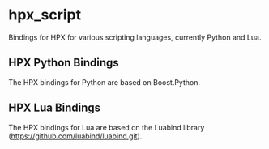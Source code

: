 <!---
  Copyright (c) 2014 Hartmut Kaiser

  Distributed under the Boost Software License, Version 1.0. (See accompanying
  file LICENSE_1_0.txt or copy at http://www.boost.org/LICENSE_1_0.txt)
-->


hpx_script
==========

Bindings for HPX for various scripting languages, currently Python and Lua.

HPX Python Bindings
-------------------

The HPX bindings for Python are based on Boost.Python.


HPX Lua Bindings
----------------

The HPX bindings for Lua are based on the Luabind library
(https://github.com/luabind/luabind.git).

